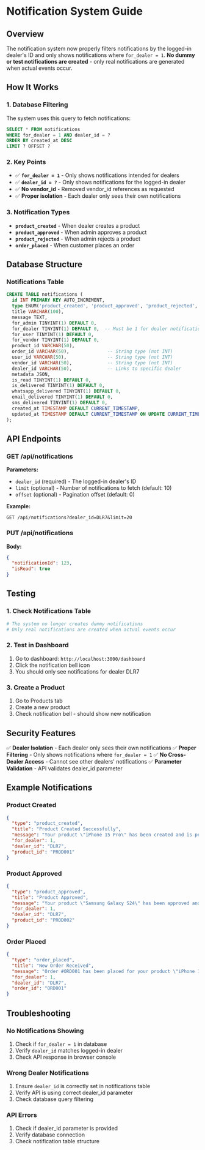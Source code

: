 # Notification System Guide

## Overview
The notification system now properly filters notifications by the logged-in dealer's ID and only shows notifications where `for_dealer = 1`. **No dummy or test notifications are created** - only real notifications are generated when actual events occur.

## How It Works

### 1. **Database Filtering**
The system uses this query to fetch notifications:
```sql
SELECT * FROM notifications 
WHERE for_dealer = 1 AND dealer_id = ?
ORDER BY created_at DESC 
LIMIT ? OFFSET ?
```

### 2. **Key Points**
- ✅ **`for_dealer = 1`** - Only shows notifications intended for dealers
- ✅ **`dealer_id = ?`** - Only shows notifications for the logged-in dealer
- ✅ **No vendor_id** - Removed vendor_id references as requested
- ✅ **Proper isolation** - Each dealer only sees their own notifications

### 3. **Notification Types**
- **`product_created`** - When dealer creates a product
- **`product_approved`** - When admin approves a product
- **`product_rejected`** - When admin rejects a product  
- **`order_placed`** - When customer places an order

## Database Structure

### Notifications Table
```sql
CREATE TABLE notifications (
  id INT PRIMARY KEY AUTO_INCREMENT,
  type ENUM('product_created', 'product_approved', 'product_rejected', 'order_placed'),
  title VARCHAR(100),
  message TEXT,
  for_admin TINYINT(1) DEFAULT 0,
  for_dealer TINYINT(1) DEFAULT 0,  -- Must be 1 for dealer notifications
  for_user TINYINT(1) DEFAULT 0,
  for_vendor TINYINT(1) DEFAULT 0,
  product_id VARCHAR(50),
  order_id VARCHAR(50),              -- String type (not INT)
  user_id VARCHAR(50),               -- String type (not INT)
  vendor_id VARCHAR(50),             -- String type (not INT)
  dealer_id VARCHAR(50),             -- Links to specific dealer
  metadata JSON,
  is_read TINYINT(1) DEFAULT 0,
  is_delivered TINYINT(1) DEFAULT 0,
  whatsapp_delivered TINYINT(1) DEFAULT 0,
  email_delivered TINYINT(1) DEFAULT 0,
  sms_delivered TINYINT(1) DEFAULT 0,
  created_at TIMESTAMP DEFAULT CURRENT_TIMESTAMP,
  updated_at TIMESTAMP DEFAULT CURRENT_TIMESTAMP ON UPDATE CURRENT_TIMESTAMP
);
```

## API Endpoints

### GET /api/notifications
**Parameters:**
- `dealer_id` (required) - The logged-in dealer's ID
- `limit` (optional) - Number of notifications to fetch (default: 10)
- `offset` (optional) - Pagination offset (default: 0)

**Example:**
```
GET /api/notifications?dealer_id=DLR7&limit=20
```

### PUT /api/notifications
**Body:**
```json
{
  "notificationId": 123,
  "isRead": true
}
```

## Testing

### 1. Check Notifications Table
```bash
# The system no longer creates dummy notifications
# Only real notifications are created when actual events occur
```

### 2. Test in Dashboard
1. Go to dashboard: `http://localhost:3000/dashboard`
2. Click the notification bell icon
3. You should only see notifications for dealer DLR7

### 3. Create a Product
1. Go to Products tab
2. Create a new product
3. Check notification bell - should show new notification

## Security Features

✅ **Dealer Isolation** - Each dealer only sees their own notifications
✅ **Proper Filtering** - Only shows notifications where `for_dealer = 1`
✅ **No Cross-Dealer Access** - Cannot see other dealers' notifications
✅ **Parameter Validation** - API validates dealer_id parameter

## Example Notifications

### Product Created
```json
{
  "type": "product_created",
  "title": "Product Created Successfully",
  "message": "Your product \"iPhone 15 Pro\" has been created and is pending approval",
  "for_dealer": 1,
  "dealer_id": "DLR7",
  "product_id": "PROD001"
}
```

### Product Approved
```json
{
  "type": "product_approved", 
  "title": "Product Approved",
  "message": "Your product \"Samsung Galaxy S24\" has been approved and is now live",
  "for_dealer": 1,
  "dealer_id": "DLR7",
  "product_id": "PROD002"
}
```

### Order Placed
```json
{
  "type": "order_placed",
  "title": "New Order Received", 
  "message": "Order #ORD001 has been placed for your product \"iPhone 15 Pro\"",
  "for_dealer": 1,
  "dealer_id": "DLR7",
  "order_id": "ORD001"
}
```

## Troubleshooting

### No Notifications Showing
1. Check if `for_dealer = 1` in database
2. Verify `dealer_id` matches logged-in dealer
3. Check API response in browser console

### Wrong Dealer Notifications
1. Ensure `dealer_id` is correctly set in notifications table
2. Verify API is using correct dealer_id parameter
3. Check database query filtering

### API Errors
1. Check if dealer_id parameter is provided
2. Verify database connection
3. Check notification table structure 
